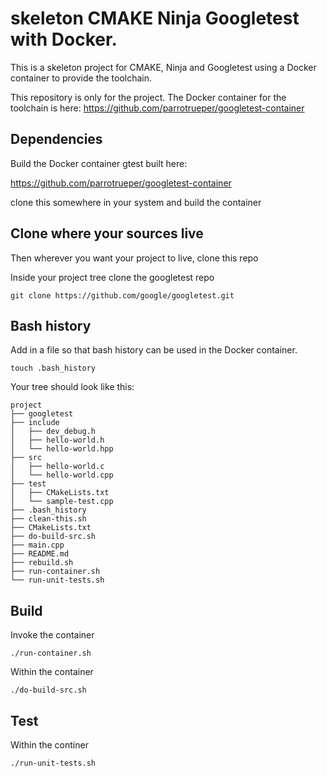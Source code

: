 # skeleton CMAKE Ninja Googletest with Docker.

This is a skeleton project for CMAKE, Ninja and Googletest using a Docker container
to provide the toolchain.

This repository is only for the project.
The Docker container for the toolchain is here: 
https://github.com/parrotrueper/googletest-container

## Dependencies

Build the Docker container gtest built here:

https://github.com/parrotrueper/googletest-container

clone this somewhere in your system and build the container

## Clone where your sources live

Then wherever you want your project to live, clone this repo

Inside your project tree clone the googletest repo

```
git clone https://github.com/google/googletest.git
```
## Bash history

Add in a file so that bash history can be used in the Docker container.

```
touch .bash_history
```

Your tree should look like this:

```
project
├── googletest
├── include
│   ├── dev_debug.h
│   ├── hello-world.h
│   └── hello-world.hpp
├── src
│   ├── hello-world.c
│   └── hello-world.cpp
├── test
│   ├── CMakeLists.txt
│   └── sample-test.cpp
├── .bash_history
├── clean-this.sh
├── CMakeLists.txt
├── do-build-src.sh
├── main.cpp
├── README.md
├── rebuild.sh
├── run-container.sh
└── run-unit-tests.sh
```

## Build

Invoke the container

```
./run-container.sh
```

Within the container

```
./do-build-src.sh
```

## Test

Within the continer

```
./run-unit-tests.sh
```

